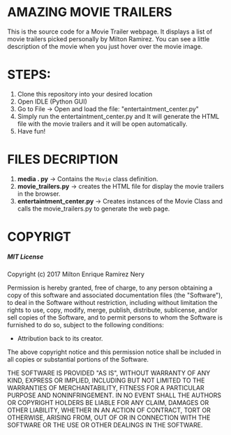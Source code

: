 # AMAZING MOVIE TRAILERS

This is the source code for a Movie Trailer webpage. It displays a list of movie trailers picked personally by Milton Ramirez. You can see a little description of the movie when you just hover over the movie image. 

# STEPS: 
1. Clone this repository into your desired location
2. Open IDLE (Python GUI)
3. Go to File -> Open and load the file: "entertaintment_center.py"
4. Simply run the entertaintment_center.py and It will generate the HTML file with the movie trailers and it will be open automatically.
5. Have fun! 

# FILES DECRIPTION
1. **media . py** -> Contains the `Movie` class definition.
2. **movie_trailers.py** -> creates the HTML file for display the movie trailers in the browser.
3. **entertaintment_center.py** -> Creates instances of the Movie Class and calls the movie_trailers.py to generate the web page. 

# COPYRIGT
##### MIT License
Copyright (c) 2017 Milton Enrique Ramírez Nery

Permission is hereby granted, free of charge, to any person obtaining a copy
of this software and associated documentation files (the "Software"), to deal
in the Software without restriction, including without limitation the rights
to use, copy, modify, merge, publish, distribute, sublicense, and/or sell
copies of the Software, and to permit persons to whom the Software is
furnished to do so, subject to the following conditions:

* Attribution back to its creator.

The above copyright notice and this permission notice shall be included in all
copies or substantial portions of the Software.

THE SOFTWARE IS PROVIDED "AS IS", WITHOUT WARRANTY OF ANY KIND, EXPRESS OR
IMPLIED, INCLUDING BUT NOT LIMITED TO THE WARRANTIES OF MERCHANTABILITY,
FITNESS FOR A PARTICULAR PURPOSE AND NONINFRINGEMENT. IN NO EVENT SHALL THE
AUTHORS OR COPYRIGHT HOLDERS BE LIABLE FOR ANY CLAIM, DAMAGES OR OTHER
LIABILITY, WHETHER IN AN ACTION OF CONTRACT, TORT OR OTHERWISE, ARISING FROM,
OUT OF OR IN CONNECTION WITH THE SOFTWARE OR THE USE OR OTHER DEALINGS IN THE SOFTWARE.